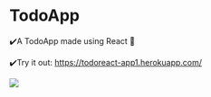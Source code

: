 # TodoApp
✔️A TodoApp made using React 📝

✔️Try it out: https://todoreact-app1.herokuapp.com/

<img src = "https://i.imgur.com/Y40qwFw.png" />

